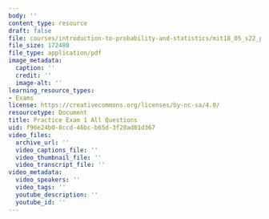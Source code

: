 ```yaml
---
body: ''
content_type: resource
draft: false
file: courses/introduction-to-probability-and-statistics/mit18_05_s22_prac_exam01_all.pdf
file_size: 172480
file_type: application/pdf
image_metadata:
  caption: ''
  credit: ''
  image-alt: ''
learning_resource_types:
- Exams
license: https://creativecommons.org/licenses/by-nc-sa/4.0/
resourcetype: Document
title: Practice Exam 1 All Questions
uid: f96e24b0-8ccd-46bc-b65d-3f28ad81d367
video_files:
  archive_url: ''
  video_captions_file: ''
  video_thumbnail_file: ''
  video_transcript_file: ''
video_metadata:
  video_speakers: ''
  video_tags: ''
  youtube_description: ''
  youtube_id: ''
---
```

